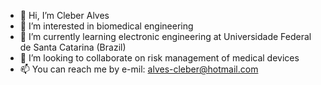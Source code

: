 - 👋 Hi, I’m Cleber Alves
- 👀 I’m interested in biomedical engineering
- 🌱 I’m currently learning electronic engineering at Universidade Federal de Santa Catarina (Brazil)
- 💞️ I’m looking to collaborate on risk management of medical devices
- 📫 You can reach me by e-mil: alves-cleber@hotmail.com
